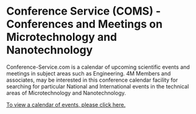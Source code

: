 # Conference Service (COMS) - Conferences and Meetings on Microtechnology and Nanotechnology

Conference-Service.com is a calendar of upcoming scientific events and meetings in subject areas such as Engineering. 4M Members and associates, may be interested in this conference calendar facility for searching for particular National and International events in the technical areas of Microtechnology and Nanotechnology.
 
[To view a calendar of events, please click here.](http://www.conference-service.com/conferences/nanotechnology.html)
